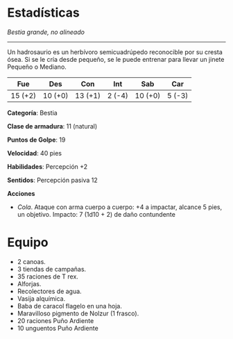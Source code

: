 # Estadísticas

_Bestia grande, no alineado_

***

Un hadrosaurio es un herbívoro semicuadrúpedo reconocible por su cresta ósea. Si se le cría desde pequeño, se le puede entrenar para llevar un jinete Pequeño o Mediano.

| Fue     | Des     | Con     | Int    | Sab     | Car    |
|---------|---------|---------|--------|---------|--------|
| 15 (+2) | 10 (+0) | 13 (+1) | 2 (-4) | 10 (+0) | 5 (-3) |

**Categoría**: Bestia

**Clase de armadura**: 11 (natural)

**Puntos de Golpe**: 19

**Velocidad**: 40 pies

**Habilidades**: Percepción +2

**Sentidos**: Percepción pasiva 12

**Acciones**

* *Cola*. Ataque con arma cuerpo a cuerpo: +4 a impactar, alcance 5 pies, un objetivo. Impacto: 7 (1d10 + 2) de daño contundente

# Equipo

* 2 canoas.
* 3 tiendas de campañas.
* 35 raciones de T rex.
* Alforjas.
* Recolectores de agua.
* Vasija alquímica.
* Baba de caracol flagelo en una hoja.
* Maravilloso pigmento de Nolzur (1 frasco).
* 20 raciones Puño Ardiente
* 10 unguentos Puño Ardiente
